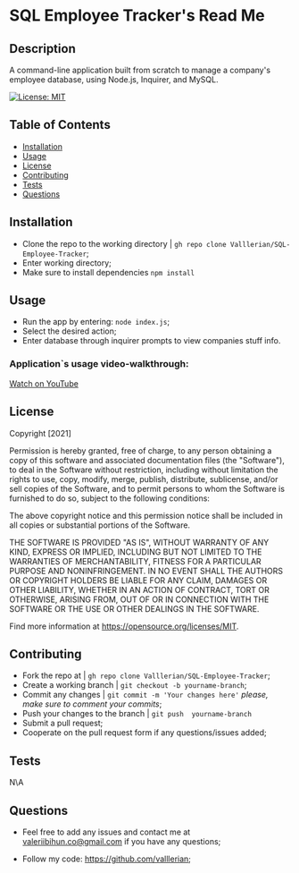 
<h1>SQL Employee Tracker's Read Me</h1>
    
## Description 
    
A command-line application built from scratch to manage a company's employee database, using Node.js, Inquirer, and MySQL.

[![License: MIT](https://img.shields.io/badge/License-MIT-yellow.svg)](https://opensource.org/licenses/MIT)
    
## Table of Contents
- [Installation](#installation)
- [Usage](#usage)
- [License](#license)
- [Contributing](#contributing)
- [Tests](#tests)
- [Questions](#questions)
    
## Installation
    
- Clone the repo to the working directory | `gh repo clone Valllerian/SQL-Employee-Tracker`;
- Enter working directory;
- Make sure to install dependencies `npm install`
    
## Usage 
    
- Run the app by entering:  `node index.js`;
- Select the desired action;
- Enter database through inquirer prompts to view companies stuff info.


<h3>Application`s usage video-walkthrough:</h3>
<a href="https://youtu.be/V2cajz8K5wo" target="_blank">Watch on YouTube</a>

## License
    


Copyright [2021] 

Permission is hereby granted, free of charge, to any person obtaining a copy of this software and associated documentation files (the "Software"), to deal in the Software without restriction, including without limitation the rights to use, copy, modify, merge, publish, distribute, sublicense, and/or sell copies of the Software, and to permit persons to whom the Software is furnished to do so, subject to the following conditions:

The above copyright notice and this permission notice shall be included in all copies or substantial portions of the Software.

THE SOFTWARE IS PROVIDED "AS IS", WITHOUT WARRANTY OF ANY KIND, EXPRESS OR IMPLIED, INCLUDING BUT NOT LIMITED TO THE WARRANTIES OF MERCHANTABILITY, FITNESS FOR A PARTICULAR PURPOSE AND NONINFRINGEMENT. IN NO EVENT SHALL THE AUTHORS OR COPYRIGHT HOLDERS BE LIABLE FOR ANY CLAIM, DAMAGES OR OTHER LIABILITY, WHETHER IN AN ACTION OF CONTRACT, TORT OR OTHERWISE, ARISING FROM, OUT OF OR IN CONNECTION WITH THE SOFTWARE OR THE USE OR OTHER DEALINGS IN THE SOFTWARE.

Find more information at https://opensource.org/licenses/MIT.
    
## Contributing
    
- Fork the repo at | `gh repo clone Valllerian/SQL-Employee-Tracker`;
- Create a working branch | `git checkout -b yourname-branch`;
- Commit any changes | `git commit -m 'Your changes here'`  *please, make sure to comment your commits*;
- Push your changes to the branch | `git push  yourname-branch`
- Submit a pull request;
- Cooperate on the pull request form if any questions/issues added;
    
## Tests
    
N\A
    
## Questions
    
- Feel free to add any issues and contact me at valeriibihun.co@gmail.com if you have any questions;

- Follow my code: https://github.com/valllerian;
    

